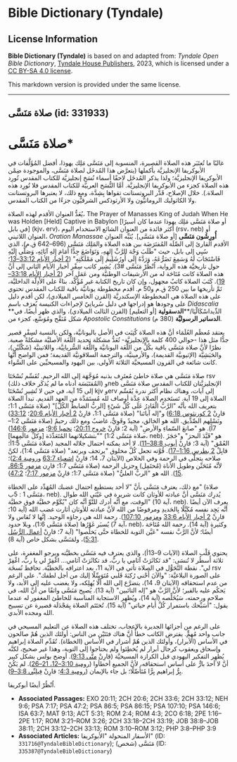 # Bible Dictionary (Tyndale)

## License Information

**Bible Dictionary (Tyndale)** is based on and adapted from: _Tyndale Open Bible Dictionary_, [Tyndale House Publishers](https://tyndaleopenresources.com/), 2023, which is licensed under a [CC BY-SA 4.0 license](https://creativecommons.org/licenses/by-sa/4.0/legalcode.en).

This markdown version is provided under the same license.



--------------------------------

## صلاة مَنَسَّى (id: 331933)

صلاة مَنَسَّى\*
===============

غالبًا ما تُعتَبَر هذه الصلاة القصيرة، المنسوبة إلى مَنَسَّى مَلِك يهوذا، أفضل المُؤَلَّفات في الأبوكريفا الإنجليزيَّة بأكملها (يتعرَّض هذا المُدخَل لصلاة مَنَسَّى، والموجودة ضِمْن الأبوكريفا الإنجليزيَّة؛ ولذا يذكر المُدخَل لاحقًا أسماء نُسَخ إنجليزيَّة للكتاب المقدس تُورِد هذه الصلاة كجزء من الأبوكريفا الإنجليزيَّة. أمَّا النُّسَخ العربيَّة للكتاب المقدس فلا تُورِد هذه الصلاة.). خلال الإصلاح، قَدَّر البروتستانت تقواها بِشِدَّة، ومع ذلك، لا يعتبرها البروتستانت ولا الكاثوليك الرومانيُّون ولا الأرثوذكس الشرقيُّون جزءًا من الكتاب المقدس.

يُعَدُّ العنوان الأقدم لهذه الصلاة، The Prayer of Manasses King of Judah When He was Holden \[Held] Captive in Babylon \[أو صلاة مَنَسَّى مَلِك يهوذا عندما كان أسيرًا في بابل] (kjv، erv)، أكثر فائدة من العنوان الشائع الاستخدام اليوم (rsv، neb) أو العنوان اللاتيني، *Oration Manassae* **أُورِشُون مَنَسَّى** \[أو صلاة مَنَسَّى]*.* يُنَبِّه العنوان الأقدم القارئ إلى الصِّلَة المُفتَرَضَة بين هذه الصلاة والمَلِك مَنَسَّى (696–642 ق.م)، الذي سُبِي إلى بابل، حيث "طَلَبَ وَجْهَ الرَّبِّ إِلهِهِ، وَتَوَاضَعَ جِدًّا أَمَامَ إِلهِ آبَائِهِ، وَصَلَّى إِلَيْهِ فَاسْتَجَابَ لَهُ وَسَمِعَ تَضَرُّعَهُ، وَرَدَّهُ إِلَى أُورُشَلِيمَ إِلَى مَمْلَكَتِهِ" ([2 أخبار الأيام 33:12–13](https://ref.ly/2Chr33:12-2Chr33:13)؛ حول تاريخيَّة هذه الرواية، اُنْظُرْ مَنَسَّى \#3\). يُشِير كاتب سِفْر أخبار الأيام الثاني إلى أنَّ هذه الصلاة كانت مُتَاحَة له من الأرشيفات الوطنيَّة ومن عَمَلٍ آخر ([2 أخبار الأيام 33:18–19](https://ref.ly/2Chr33:18-2Chr33:19)). كَتَبَ الصلاة كاتبٌ مجهول، وإن كان تاريخ الكتابة غير مُؤَكَّد. بناءً على الأَدِلَّة الداخليَّة، تَمَّ تأريخها ما بين 250 ق.م و50 م. أقدم مخطوطة يونانيَّة باقية للكتاب المقدس تحتوي على هذه الصلاة هي المخطوطة الإسكندريَّة (القرن الخامس الميلادي)، لكن أقدم دليل على وجودها هو إدراجها في دليل سُريانِيّ لإجراءات الكنيسة يُعرَف باسم *Didascalia* **الدِّيداسْكَالْيَا/****الدسقولية** \[أو التعليم] (القرن الثالث الميلادي)، والذي ظهر أيضًا، في شكل مُنَقَّح ومُوَسَّع، كجزء من *Apostolic Constitutions* **الدساتير الرسوليَّة** (380 م).

يعتقد مُعظَم العُلَمَاء أنَّ هذه الصلاة كُتِبَت في الأصل باليونانيَّة، ولكن بالنسبة لسِفْرٍ قصير جدًّا مثل هذا \-حوالي 400 كلمة بالإنجليزيَّة\- تُعَدُّ مشكلة تحديد اللُّغَة الأصليَّة مشكلةً صعبة. نظرًا لأنَّ صلاة مَنَسَّى باقية بكُلٍّ من اللُّغَة اليونانيَّة واللُّغَة السُّريانِيَّة، واللاتينيَّة (شَكْلَيْن)، والحَبَشِيَّة (الإثيوبيَّة القديمة)، والأرمينيَّة، والترجمة السلاڤونيَّة القديمة؛ فمن الواضح أنَّها كانت شائعة في القرون المسيحيَّة الثلاثة الأولى، بين اليهود والمسيحيِّين على السَّواء.

صلاة مَنَسَّى هي صلاة خاطئ مُعتَرِف بذنبه مُوَجَّهَة إلى الله الرحيم. تُقَسِّم نُسْخَتَا rsv (المُقتَبَسَة أدناه ما لم يُذكَر خلاف ذلك) وneb الإنجليزيَّتان للكتاب المقدس صلاة مَنَسَّى إلى 15 آية، في حين لا تُشِير نُسْخَتَا kjv وerv إلى آيات، وهناك نظام أكثر ندرة يُقَسِّم الصلاة إلى 19 آية. تَستَخدِم الصلاة عِدَّة أوصاف لله مُستَمَدَّة من العهد القديم. تبدأ الصلاة بتعريف الله بأنَّه "الرَّبُّ الْقَادِرُ عَلَى كُلِّ شَيْءٍ \[الربُّ الضابطُ الكُلَّ]" (صلاة مَنَسَّى 1:1؛ قارِنْ [2 كورنثوس 6:18](https://ref.ly/2Cor6:18)) و"إله آبائنا" (صلاة مَنَسَّى 1:1، قارِنْ [2 أخبار الأيام 20:6](https://ref.ly/2Chr20:6)؛ [33:12](https://ref.ly/2Chr33:12)) ونَسْلِهم الصِّدِّيق. الله هو الخالق، مجيدٌ وقَوِيٌّ، غاضبٌ ومع ذلك رحيمٌ (صلاة مَنَسَّى 1:2–7أ). هو "صانعَ السّماءِ والأرضِ" (آية 2؛ قارِنْ [خروج 20:11](https://ref.ly/Exod20:11)؛ [نحميا 9:6](https://ref.ly/Neh9:6)؛ [مزمور 146:6](https://ref.ly/Ps146:6)) "بتشكيلاتهما المُتَعَدِّدَة \[وكلِّ عالَمِهِما]" (صلاة مَنَسَّى 1:2، neb). هو "قَيَّدَ البحرَ" و"حَجَزَ العُمْق" (آية 3؛ قارِنْ [أيوب 38:8–11](https://ref.ly/Job38:8-Job38:11)). لا أحد يمكنه احتمال جلاله المجيد (صلاة مَنَسَّى 1:5أ؛ قابِلْ [2 بطرس 1:16–17](https://ref.ly/2Pet1:16-2Pet1:17)). قُوَّته تجعل كُلَّ مخلوق "يرتجف ويرتعد" (صلاة مَنَسَّى 1:4\)، لكنَّ صلاحه يتجلَّى في الرحمة وفي الخلاص (الآيتان 7، 14؛ قارِنْ [إشعياء 63:7](https://ref.ly/Isa63:7) و[رومية 2:4](https://ref.ly/Rom2:4))؛ لأنَّه مُتَحَنِّن وطويل الأناة (مُحتَمِل) وجزيل الرحمة (صلاة مَنَسَّى 1:7؛ قارِن [مزمور 86:5، 15](https://ref.ly/Ps86:5,Ps86:15)). الله هو "الربُّ العليُّ" (صلاة مَنَسَّى 1:7؛ قارِنْ [مزمور 7:17](https://ref.ly/Ps7:17)؛ [47:2](https://ref.ly/Ps47:2)).

مع ذلك، يعترف مَنَسَّى بأنَّ "لا أحد يستطيع احتمال غضبك المُهَدِّد على الخطاة" (صلاة مَنَسَّى 1 : 5ب، neb). يُدرِك مَنَسَّى أنَّ عبادته للأوثان كانت شريرة في عَيْنَي الله طوال الوقت، مع أنَّه أدرك للتَّوِّ أنَّه كان "يُكَوِّم خطيَّة فوق خطيَّة" (آية 10، neb). يعرف الآن أيضًا أنَّه يَجِد نفسه مُكَبَّلًا بِالحَديدِ ومرفوضًا من الله لأنَّ عبادته للأوثان أثارت غضب الله (آية 10؛ قارِنْ [2 أخبار الأيام 33:6](https://ref.ly/2Chr33:6) و[مزمور 107:10](https://ref.ly/Ps107:10)). رحمة الله هي رجاؤه الوحيد. إنَّها لا تُقاس ولا يُسبَر غَوْرُها (صلاة مَنَسَّى 1:6\)، وبلا حدود (آية 7، neb)، وكثيرة (آية 14\). رحمة الله مُتَاحَة أيضًا؛ لأنَّ الرَّبَّ نفسه "عَيَّن التوبة للخطاة حتَّى يَخلُصوا" (آية 7؛ قارِنْ [أعمال الرُّسُل 5:31](https://ref.ly/Acts5:31))، ولمَنَسَّى بشكل خاص (آية 8\).

يحتوي قَلْب الصلاة (الآيات 9–13أ)، والذي يعترف فيه مَنَسَّى بخطيَّته ويرجو المغفرة، على ثلاثة أَسطُر لا تُنسَى: "قد تَكاثَرَتْ آثامي يا ربُّ، قد تكاثَرَتْ آثامي... اغْفِرْ لي يا ربُّ، اغْفِرْ لي". نقطة التَّحَوُّل في الصلاة تأتي في الآية 11، بعد اعترافه بالخطيَّة. تحافظ نُسخَة rsv على الصورة البلاغيَّة: "والآنَ أَحْني رُكبَةَ قَلبي مُتَوَسِّلًا إليك من أجل لطفك". على الرغم من عدم استحقاقه (الآيتان 9، 14\)، يتضرَّع إلى الله ألَّا يُهلِكه، ولا يغضب عليه إلى الأبد، ولا يَحكُم عليه بالقبر؛ لأنَّ الرَّبَّ هو "إله التائبين" (آية 13\). يُصبِح مَنَسَّى واثقًا من أنَّ الله، في صلاحه ورحمته، سَيُخَلِّصه (آية 14\)، ويُظهِر الاستجابة المناسبة للخاطئ المغفور له عندما يقول: "أُسَبِّحك باستمرار كُلَّ أيام حياتي" (آية 15\). تُختَتَم الصلاة بِمَجْدَلَة قصيرة عن تسبيح الله ومجده الأبدي.

على الرغم من أجزائها الجديرة بالإعجاب، تختلف هذه الصلاة عن التعليم المسيحي في جانب واحد مُهِمٍّ. يفترض الكاتب خطأً أنَّ هناك فئتَيْن من الناس: أولئك الذين هُمْ صالحون في الأساس (الأبرار)، وأولئك الذين هُمْ أشرار في الأساس (الخطاة). تُقَدِّم الصلاة إبراهيم وإسحاق ويعقوب كرجال أبرار لم يُخطِئوا ولم يحتاجوا إلى التوبة، وهذا غير صحيح، لكنَّه يُظهِر التفكير اليهودي قبل الكرازة المسيحيَّة (قارِنْ [متَّى 9:13](https://ref.ly/Matt9:13)). أوضح بولس بشكل كبير أنَّ لا أحدَ بارٌّ على أساس استحقاقه، لأنَّ الجميع أخطأوا ([رومية 3:10–12، 21–26](https://ref.ly/Rom3:10-Rom3:12,Rom3:21-Rom3:26)). لم يَكُنْ بِرُّ إبراهيم بِرًّا مُتَأَصِّلًا؛ بل جاء بالإيمان ([رومية 4:3](https://ref.ly/Rom4:3)؛ قارِنْ [فِيلِبِّي 3:8–9](https://ref.ly/Phil3:8-Phil3:9)).

اُنْظُرْ أيضًا أبوكريفا.

* **Associated Passages:** EXO 20:11; 2CH 20:6; 2CH 33:6; 2CH 33:12; NEH 9:6; PSA 7:17; PSA 47:2; PSA 86:5; PSA 86:15; PSA 107:10; PSA 146:6; ISA 63:7; MAT 9:13; ACT 5:31; ROM 2:4; ROM 4:3; 2CO 6:18; 2PE 1:16–2PE 1:17; ROM 3:21–ROM 3:26; 2CH 33:18–2CH 33:19; JOB 38:8–JOB 38:11; 2CH 33:12–2CH 33:13; ROM 3:10–ROM 3:12; PHP 3:8–PHP 3:9
* **Associated Articles:** الأسفار المنحولة "الأبوكريفا" (ID: `331716@TyndaleBibleDictionary`); مَنَسَّى (شخص) (ID: `335387@TyndaleBibleDictionary`)

